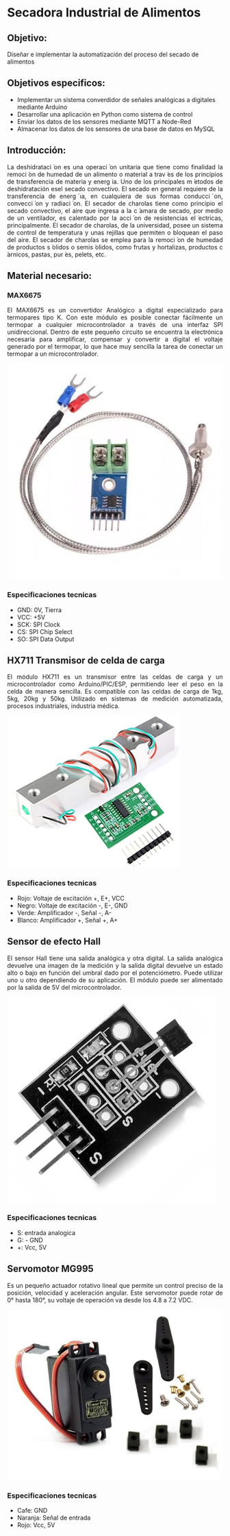 <h1>Secadora Industrial de Alimentos</h1>

<h2>Objetivo:</h2>
Diseñar e implementar la automatización del proceso del secado de alimentos

<h2>Objetivos especificos:</h2>
<ul>
<li>Implementar un sistema converdidor de señales analógicas a digitales mediante Arduino</li>
<li>Desarrollar una aplicación en Python como sistema de control</li>
<li>Enviar los datos de los sensores mediante MQTT a Node-Red</li>
<li>Almacenar los datos de los sensores de una base de datos en MySQL</li>
</ul>

<h2>Introducción:</h2>
<p align = "justify">La deshidrataci  ́on es una operaci  ́on unitaria que tiene como finalidad la remoci  ́on de humedad de un alimento o material a trav  ́es de los principios de transferencia de materia y energ ́ıa. Uno de los principales m  ́etodos de deshidratación esel secado convectivo. El secado en general requiere de la transferencia de energ ́ıa, en cualquiera de sus formas conducci  ́on, convecci  ́on y radiaci  ́on. El secador de charolas tiene como principio el secado convectivo, el aire que ingresa a la c  ́amara de secado, por medio de un ventilador, es calentado por la acci  ́on de resistencias el  ́ectricas, principalmente. El secador de charolas, de la universidad, posee un sistema de control de temperatura y unas rejillas que permiten o bloquean el paso del aire. El secador de charolas se emplea para la remoci  ́on de humedad de productos s  ́olidos o semis  ́olidos, como frutas y hortalizas, productos c ́arnicos, pastas, pur ́es, pelets, etc.

<h2>Material necesario:</h2>
<h3>MAX6675</h3>
<p align = "justify">El MAX6675 es un convertidor Analógico a digital especializado para termopares tipo K. Con este módulo es posible conectar fácilmente un termopar a cualquier microcontrolador a través de una interfaz SPI unidireccional. Dentro de este pequeño circuito se encuentra la electrónica necesaria para amplificar, compensar y convertir a digital el voltaje generado por el termopar, lo que hace muy sencilla la tarea de conectar un termopar a un microcontrolador.

![Esta es una imagen](https://github.com/dgpacheco78/secadora/blob/main/secadora/imagenes/max6675.jpg)

<h3>Especificaciones tecnicas</h3>
<ul>
<li>GND: 0V, Tierra</li>
<li>VCC: +5V</li>
<li>SCK: SPI Clock</li>
<li>CS: SPI Chip Select</li>
<li>SO: SPI Data Output</li>
</ul>

<h2>HX711 Transmisor de celda de carga</h2>
<p align = "justify">El módulo HX711 es un transmisor entre las celdas de carga y un microcontrolador como Arduino/PIC/ESP, permitiendo leer el peso en la celda de manera sencilla. Es compatible con las celdas de carga de 1kg, 5kg, 20kg y 50kg. Utilizado en sistemas de medición automatizada, procesos industriales, industria médica.
  
![Esta es una imagen](https://github.com/dgpacheco78/secadora/blob/main/secadora/imagenes/hx711.jpg)
 
<h3>Especificaciones tecnicas</h3>
<ul>
<li>Rojo: Voltaje de excitación +, E+, VCC</li>
<li>Negro: Voltaje de excitación -, E-, GND</li>
<li>Verde: Amplificador -, Señal -, A-</li>
<li>Blanco: Amplificador +, Señal +, A+</li>
</ul>

<h2>Sensor de efecto Hall</h2>
<p align = "justify">El sensor Hall tiene una salida analógica y otra digital. La salida analógica devuelve una imagen de la medición y la salida digital devuelve un estado alto o bajo en función del umbral dado por el potenciómetro. Puede utilizar uno u otro dependiendo de su aplicación. El módulo puede ser alimentado por la salida de 5V del microcontrolador.
  
![Esta es una imagen](https://github.com/dgpacheco78/secadora/blob/main/secadora/imagenes/efectoHall.png)
 
<h3>Especificaciones tecnicas</h3>
<ul>
<li>S: entrada analogica</li>
<li>G: - GND</li>
<li>+: Vcc, 5V</li>
</ul>

<h2>Servomotor MG995</h2>
<p align = "justify">Es un pequeño actuador rotativo lineal que permite un control preciso de la posición, velocidad y aceleración angular. Este servomotor puede rotar de 0° hasta 180°, su voltaje de operación va desde los 4.8 a 7.2 VDC.
  
![Esta es una imagen](https://github.com/dgpacheco78/secadora/blob/main/secadora/imagenes/servo.jpg)
 
<h3>Especificaciones tecnicas</h3>
<ul>
<li>Cafe: GND</li>
<li>Naranja: Señal de entrada</li>
<li>Rojo: Vcc, 5V</li>
</ul>
